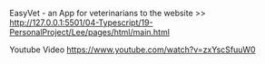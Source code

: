 EasyVet - an App for veterinarians
to the website >> 
http://127.0.0.1:5501/04-Typescript/19-PersonalProject/Lee/pages/html/main.html

Youtube Video
https://www.youtube.com/watch?v=zxYscSfuuW0